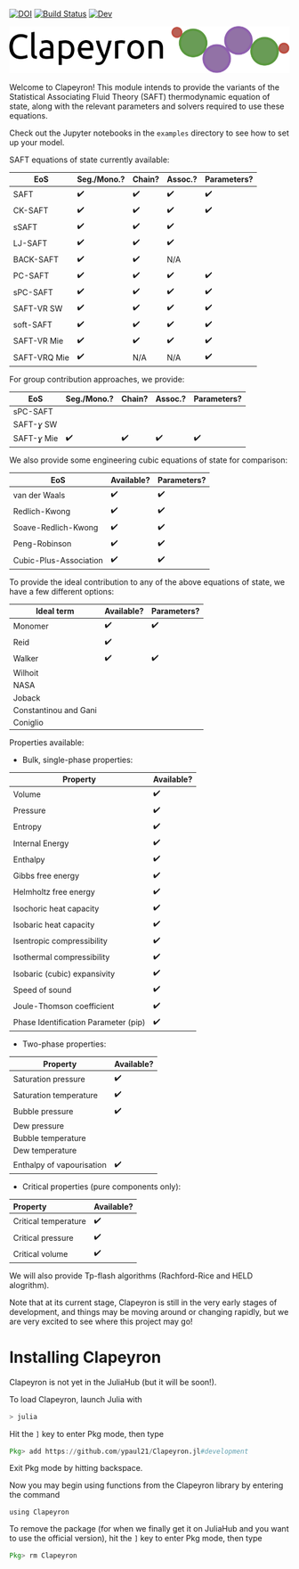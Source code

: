 [![DOI](https://zenodo.org/badge/267659508.svg)](https://zenodo.org/badge/latestdoi/267659508)
[![Build Status](https://github.com/ypaul21/Clapeyron.jl/workflows/CI/badge.svg)](https://github.com/ypaul21/Clapeyron.jl/actions)
[![Dev](https://img.shields.io/badge/docs-dev-blue.svg)](https://ypaul21.github.io/Clapeyron.jl/dev)

![Clapeyron_logo](docs/Clapeyron_logo.svg)

Welcome to Clapeyron! This module intends to provide the variants of the Statistical Associating Fluid Theory (SAFT) thermodynamic equation of state, along with the relevant parameters and solvers required to use these equations.

Check out the Jupyter notebooks in the ```examples``` directory to see how to set up your model.

SAFT equations of state currently available:

| EoS           | Seg./Mono.?        | Chain?             | Assoc.?            | Parameters?        |
| ------------- | ------------------ | ------------------ | ------------------ | ------------------ |
| SAFT          | :heavy_check_mark: | :heavy_check_mark: | :heavy_check_mark: | :heavy_check_mark: |
| CK-SAFT       | :heavy_check_mark: | :heavy_check_mark: | :heavy_check_mark: | :heavy_check_mark: |
| sSAFT         | :heavy_check_mark: | :heavy_check_mark: | :heavy_check_mark:  |                    |
| LJ-SAFT       | :heavy_check_mark: | :heavy_check_mark: | :heavy_check_mark: |                    |
| BACK-SAFT     | :heavy_check_mark: | :heavy_check_mark: | N/A                   |                    |
| PC-SAFT       | :heavy_check_mark: | :heavy_check_mark: | :heavy_check_mark: | :heavy_check_mark: |
| sPC-SAFT      | :heavy_check_mark: | :heavy_check_mark: | :heavy_check_mark: | :heavy_check_mark: |
| SAFT-VR SW    | :heavy_check_mark: | :heavy_check_mark: | :heavy_check_mark: | :heavy_check_mark: |
| soft-SAFT     | :heavy_check_mark: | :heavy_check_mark: | :heavy_check_mark: | :heavy_check_mark: |
| SAFT-VR Mie   | :heavy_check_mark: | :heavy_check_mark: | :heavy_check_mark: | :heavy_check_mark: |
| SAFT-VRQ Mie  | :heavy_check_mark: | N/A                | N/A                | :heavy_check_mark: |

For group contribution approaches, we provide:

| EoS          | Seg./Mono.?        | Chain?             | Assoc.?            | Parameters?        |
| ------------ | ------------------ | ------------------ | ------------------ | ------------------ |
| sPC-SAFT     |                    |                    |                    |                    |
| SAFT-*ɣ* SW  |                    |                    |                    |                    |
| SAFT-*ɣ* Mie | :heavy_check_mark: | :heavy_check_mark: | :heavy_check_mark: | :heavy_check_mark: |

We also provide some engineering cubic equations of state for comparison:

| EoS                    | Available?         | Parameters?        |
| ---------------------- | ------------------ | ------------------ |
| van der Waals          | :heavy_check_mark: | :heavy_check_mark: |
| Redlich-Kwong          | :heavy_check_mark: | :heavy_check_mark: |
| Soave-Redlich-Kwong    | :heavy_check_mark: | :heavy_check_mark: |
| Peng-Robinson          | :heavy_check_mark: | :heavy_check_mark: |
| Cubic-Plus-Association | :heavy_check_mark: | :heavy_check_mark: |

To provide the ideal contribution to any of the above equations of state, we have a few different options:

| Ideal term            | Available?         | Parameters?        |
| --------------------- | ------------------ | ------------------ |
| Monomer               | :heavy_check_mark: | :heavy_check_mark: |
| Reid                  | :heavy_check_mark: |                    |
| Walker                | :heavy_check_mark: | :heavy_check_mark: |
| Wilhoit               |                    |                    |
| NASA                  |                    |                    |
| Joback                |                    |                    |
| Constantinou and Gani |                    |                    |
| Coniglio              |                    |                    |

Properties available:

- Bulk, single-phase properties:

| Property                     | Available?         |
| ---------------------------- | ------------------ |
| Volume                       | :heavy_check_mark: |
| Pressure                     | :heavy_check_mark: |
| Entropy                      | :heavy_check_mark: |
| Internal Energy              | :heavy_check_mark: |
| Enthalpy                     | :heavy_check_mark: |
| Gibbs free energy            | :heavy_check_mark: |
| Helmholtz free energy        | :heavy_check_mark: |
| Isochoric heat capacity      | :heavy_check_mark: |
| Isobaric heat capacity       | :heavy_check_mark: |
| Isentropic compressibility   | :heavy_check_mark: |
| Isothermal compressibility   | :heavy_check_mark: |
| Isobaric (cubic) expansivity | :heavy_check_mark: |
| Speed of sound               | :heavy_check_mark: |
| Joule-Thomson coefficient    | :heavy_check_mark: |
| Phase Identification Parameter (pip)    | :heavy_check_mark: |
- Two-phase properties:

| Property                  | Available?                         |
| ------------------------- | ---------------------------------- |
| Saturation pressure       | :heavy_check_mark:                 |
| Saturation temperature    | :heavy_check_mark:                 |
| Bubble pressure           | :heavy_check_mark:                ​ |
| Dew pressure              |                                    |
| Bubble temperature        |                                    |
| Dew temperature           |                                    |
| Enthalpy of vapourisation | :heavy_check_mark:                 |

- Critical properties (pure components only):

| Property             | Available?         |
| :------------------- | ------------------ |
| Critical temperature | :heavy_check_mark: |
| Critical pressure    | :heavy_check_mark: |
| Critical volume      | :heavy_check_mark: |

We will also provide Tp-flash algorithms (Rachford-Rice and HELD alogrithm).

Note that at its current stage, Clapeyron is still in the very early stages of development, and things may be moving around or changing rapidly, but we are very excited to see where this project may go!

# Installing Clapeyron

Clapeyron is not yet in the JuliaHub (but it will be soon!).

To load Clapeyron, launch Julia with

```julia
> julia
```

Hit the ```]``` key to enter Pkg mode, then type

```julia
Pkg> add https://github.com/ypaul21/Clapeyron.jl#development
```
Exit Pkg mode by hitting backspace.

Now you may begin using functions from the Clapeyron library by entering the command

```
using Clapeyron
```

To remove the package (for when we finally get it on JuliaHub and you want to use the official version),
hit the ```]``` key to enter Pkg mode, then type

```julia
Pkg> rm Clapeyron
```
